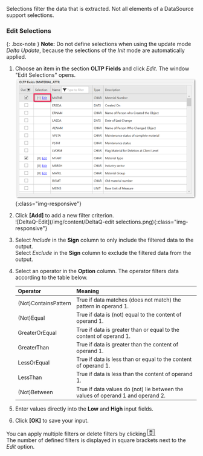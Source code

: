 Selections filter the data that is extracted.
Not all elements of a DataSource support selections.

### Edit Selections

<!---
The table about operators is copied from the WHERE Clause syntax, but with ContainsPattern instead of LIKE and without IN.
-->

{: .box-note } 
**Note:** Do not define selections when using the update mode *Delta Update*, because the selections of the *Init* mode are automatically applied.

1. Choose an item in the section **OLTP Fields** and click *Edit*.
The window "Edit Selections" opens.<br>
![DeltaQ-Edit](/img/content/DeltaQ-Edit.png){:class="img-responsive"}
2. Click **[Add]** to add a new filter criterion.<br>
![DeltaQ-Edit](/img/content/DeltaQ-edit selections.png){:class="img-responsive"}
3. Select *Include* in the **Sign** column to only include the filtered data to the output. <br>
Select *Exclude* in the **Sign** column to exclude the filtered data from the output.
4. Select an operator in the **Option** column. The operator filters data according to the table below.

   | Operator   |      Meaning      |  
   |:---------|:------------- |
   |(Not)ContainsPattern |  True if data matches (does not match) the pattern in operand 1. |
   |(Not)Equal |  True if data is (not) equal to the content of operand 1.|
   |GreaterOrEqual |  True if data is greater than or equal to the content of operand 1.|
   |GreaterThan |  True if data is greater than the content of operand 1.|
   |LessOrEqual | True if data is less than or equal to the content of operand 1.|
   |LessThan | True if data is less than the content of operand 1.|
   |(Not)Between | True if data values do (not) lie between the values of operand 1 and operand 2. |
5. Enter values directly into the **Low** and **High** input fields. 
6. Click **[OK]** to save your input.

You can apply multiple filters or delete filters by clicking ![trashbin](/img/content/icons/trashbin.png).<br>
The number of defined filters is displayed in square brackets next to the *Edit* option.

